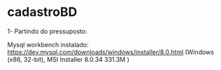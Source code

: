 # cadastroBD

1- Partindo do pressuposto:
 
Mysql workbench instalado: https://dev.mysql.com/downloads/windows/installer/8.0.html (Windows (x86, 32-bit), MSI Installer 	8.0.34 	331.3M 	)
